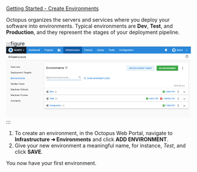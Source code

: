 [Getting Started - Create Environments](https://www.youtube.com/watch?v=tPb6CLHyNLA)

Octopus organizes the servers and services where you deploy your software into environments. Typical environments are **Dev**, **Test**, and **Production**, and they represent the stages of your deployment pipeline.

:::figure
![Typical environments in the Octopus Web Portal](/docs/shared-content/concepts/images/environments.png "width=500")
:::

1. To create an environment, in the Octopus Web Portal, navigate to **Infrastructure ➜ Environments** and click **ADD ENVIRONMENT**.
1. Give your new environment a meaningful name, for instance, *Test*, and click **SAVE**.

You now have your first environment.
